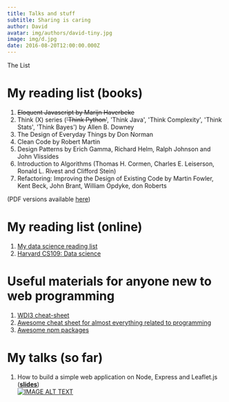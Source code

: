 ```yaml
---
title: Talks and stuff
subtitle: Sharing is caring
author: David
avatar: img/authors/david-tiny.jpg
image: img/d.jpg
date: 2016-08-20T12:00:00.000Z
---
```


The List

# My reading list (books)

1. ~~Eloquent Javascript by Marijn Haverbeke~~
2. Think (X) series (~~'Think Python'~~, 'Think Java', 'Think Complexity', 'Think Stats', 'Think Bayes') by Allen B. Downey
3. The Design of Everyday Things by Don Norman
4. Clean Code by Robert Martin
5. Design Patterns by Erich Gamma, Richard Helm, Ralph Johnson and John Vlissides
6. Introduction to Algorithms (Thomas H. Cormen, Charles E. Leiserson, Ronald L. Rivest and Clifford Stein)
7. Refactoring: Improving the Design of Existing Code by Martin Fowler, Kent Beck, John Brant, William Opdyke, don Roberts

(PDF versions available [here](http://bit.ly/2eP0swQ))

# My reading list (online)

1. [My data science reading list](https://data-science.zeef.com/david.tan)
2. [Harvard CS109: Data science](http://cs109.github.io/2015/pages/videos.html)<br>

# Useful materials for anyone new to web programming

1. [WDI3 cheat-sheet](https://github.com/davified/cheat-sheet)
2. [Awesome cheat sheet for almost everything related to programming](https://github.com/detailyang/awesome-cheatsheet)
3. [Awesome npm packages](https://github.com/sindresorhus/awesome-nodejs)

# My talks (so far)

1. How to build a simple web application on Node, Express and Leaflet.js ([**slides**](http://slides.com/davidtan-5/consuming-api/fullscreen#/))<br>
  [![IMAGE ALT TEXT](http://img.youtube.com/vi/n4zbOpSe8EA/0.jpg)](https://www.youtube.com/watch?v=n4zbOpSe8EA "video")
